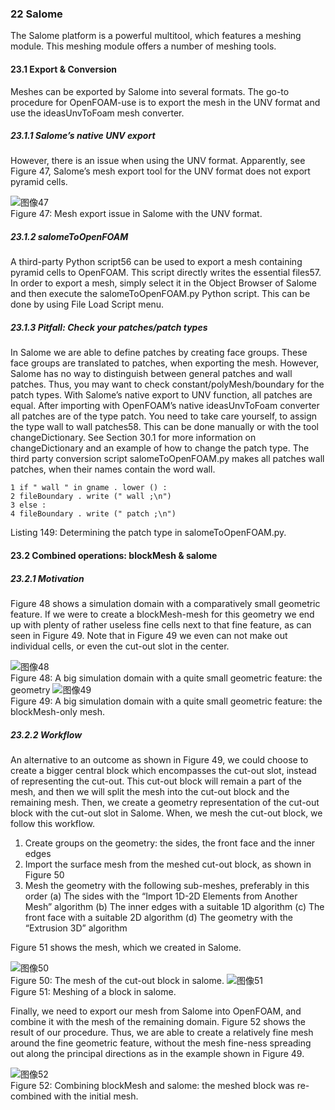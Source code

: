 ### 22  Salome

The Salome platform is a powerful multitool, which features a meshing module. This meshing module offers a number of meshing tools.

#### 23.1 Export & Conversion

Meshes can be exported by Salome into several formats. The go-to procedure for OpenFOAM-use is to export the mesh in the UNV format and use the ideasUnvToFoam mesh converter.

##### 23.1.1 Salome’s native UNV export

However, there is an issue when using the UNV format. Apparently, see Figure 47, Salome’s mesh export tool for the UNV format does not export pyramid cells.

![图像47](images/47.png)\
Figure 47: Mesh export issue in Salome with the UNV format.

##### 23.1.2 salomeToOpenFOAM
A third-party Python script56 can be used to export a mesh containing pyramid cells to OpenFOAM. This script directly writes the essential files57. In order to export a mesh, simply select it in the Object Browser of Salome and then execute the salomeToOpenFOAM.py Python script. This can be done by using File Load Script menu.

##### 23.1.3 Pitfall: Check your patches/patch types
In Salome we are able to define patches by creating face groups. These face groups are translated to patches, when exporting the mesh. However, Salome has no way to distinguish between general patches and wall patches. Thus, you may want to check constant/polyMesh/boundary for the patch types.
    With Salome’s native export to UNV function, all patches are equal. After importing with OpenFOAM’s native ideasUnvToFoam converter all patches are of the type patch. You need to take care yourself, to assign the type wall to wall patches58. This can be done manually or with the tool changeDictionary. See Section 30.1 for more information on changeDictionary and an example of how to change the patch type.
    The third party conversion script salomeToOpenFOAM.py makes all patches wall patches, when their names
contain the word wall. 
```
1 if " wall " in gname . lower () :
2 fileBoundary . write (" wall ;\n") 
3 else : 
4 fileBoundary . write (" patch ;\n")
```
Listing 149: Determining the patch type in salomeToOpenFOAM.py.

#### 23.2 Combined operations: blockMesh & salome

##### 23.2.1 Motivation

Figure 48 shows a simulation domain with a comparatively small geometric feature. If we were to create a blockMesh-mesh for this geometry we end up with plenty of rather useless fine cells next to that fine feature, as can seen in Figure 49. Note that in Figure 49 we even can not make out individual cells, or even the cut-out slot in the center.

![图像48](images/48.png)\
Figure 48: A big simulation domain with a quite small geometric feature: the geometry
![图像49](images/49.png)\
Figure 49: A big simulation domain with a quite small geometric feature: the blockMesh-only mesh.

##### 23.2.2 Workflow

An alternative to an outcome as shown in Figure 49, we could choose to create a bigger central block which encompasses the cut-out slot, instead of representing the cut-out. This cut-out block will remain a part of the mesh, and then we will split the mesh into the cut-out block and the remaining mesh.
    Then, we create a geometry representation of the cut-out block with the cut-out slot in Salome. When, we mesh the cut-out block, we follow this workflow.
1. Create groups on the geometry: the sides, the front face and the inner edges
2. Import the surface mesh from the meshed cut-out block, as shown in Figure 50
3. Mesh the geometry with the following sub-meshes, preferably in this order
	(a) The sides with the “Import 1D-2D Elements from Another Mesh” algorithm
	(b) The inner edges with a suitable 1D algorithm
	(c) The front face with a suitable 2D algorithm
	(d) The geometry with the “Extrusion 3D” algorithm
	
Figure 51 shows the mesh, which we created in Salome.

![图像50](images/50.png)\
Figure 50: The mesh of the cut-out block in salome.
![图像51](images/51.png)\
Figure 51: Meshing of a block in salome.

Finally, we need to export our mesh from Salome into OpenFOAM, and combine it with the mesh of the remaining domain. Figure 52 shows the result of our procedure. Thus, we are able to create a relatively fine mesh around the fine geometric feature, without the mesh fine-ness spreading out along the principal directions as in the example shown in Figure 49.

![图像52](images/52.png)\
Figure 52: Combining blockMesh and salome: the meshed block was re-combined with the initial mesh.